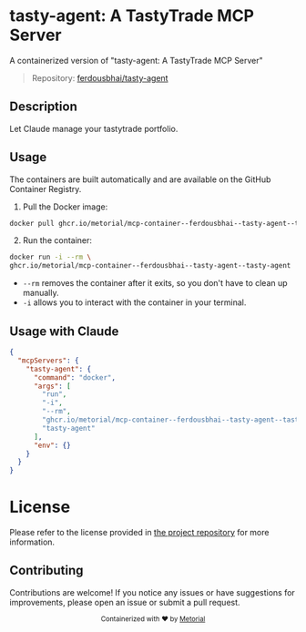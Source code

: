 
# tasty-agent: A TastyTrade MCP Server

A containerized version of "tasty-agent: A TastyTrade MCP Server"

> Repository: [ferdousbhai/tasty-agent](https://github.com/ferdousbhai/tasty-agent)

## Description

Let Claude manage your tastytrade portfolio.


## Usage

The containers are built automatically and are available on the GitHub Container Registry.

1. Pull the Docker image:

```bash
docker pull ghcr.io/metorial/mcp-container--ferdousbhai--tasty-agent--tasty-agent
```

2. Run the container:

```bash
docker run -i --rm \ 
ghcr.io/metorial/mcp-container--ferdousbhai--tasty-agent--tasty-agent  "tasty-agent"
```

- `--rm` removes the container after it exits, so you don't have to clean up manually.
- `-i` allows you to interact with the container in your terminal.




## Usage with Claude

```json
{
  "mcpServers": {
    "tasty-agent": {
      "command": "docker",
      "args": [
        "run",
        "-i",
        "--rm",
        "ghcr.io/metorial/mcp-container--ferdousbhai--tasty-agent--tasty-agent",
        "tasty-agent"
      ],
      "env": {}
    }
  }
}
```

# License

Please refer to the license provided in [the project repository](https://github.com/ferdousbhai/tasty-agent) for more information.

## Contributing

Contributions are welcome! If you notice any issues or have suggestions for improvements, please open an issue or submit a pull request.

<div align="center">
  <sub>Containerized with ❤️ by <a href="https://metorial.com">Metorial</a></sub>
</div>
  